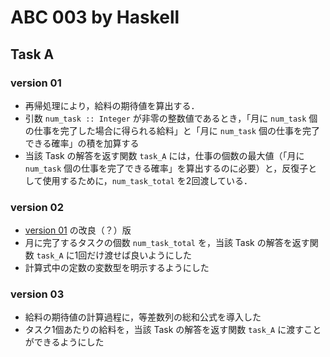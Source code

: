 # ABC 003 by Haskell #

## Task A ##

### version 01 ###

* 再帰処理により，給料の期待値を算出する．
* 引数 `num_task :: Integer` が非零の整数値であるとき，「月に `num_task` 個の仕事を完了した場合に得られる給料」と「月に `num_task` 個の仕事を完了できる確率」の積を加算する
* 当該 Task の解答を返す関数 `task_A` には，仕事の個数の最大値（「月に `num_task` 個の仕事を完了できる確率」を算出するのに必要）と，反復子として使用するために，`num_task_total` を2回渡している．

### version 02 ###

* [version 01](#version-01) の改良（？）版
* 月に完了するタスクの個数 `num_task_total` を，当該 Task の解答を返す関数 `task_A` に1回だけ渡せば良いようにした
* 計算式中の定数の変数型を明示するようにした

### version 03 ###

* 給料の期待値の計算過程に，等差数列の総和公式を導入した
* タスク1個あたりの給料を，当該 Task の解答を返す関数 `task_A` に渡すことができるようにした

<!-- EOF -->
